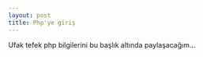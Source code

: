 ```yaml
---
layout: post
title: Php'ye giriş
---
```

Ufak tefek php bilgilerini bu başlık altında paylaşacağım...
